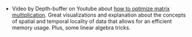 - Video by Depth-buffer on Youtube about [how to optimize matrix multiplication](https://www.youtube.com/watch?v=QGYvbsHDPxo&t=0s). Great visualizations and explanation about the concepts of spatial and temporal locality of data that allows for an efficient memory usage. Plus, some linear algebra tricks. 